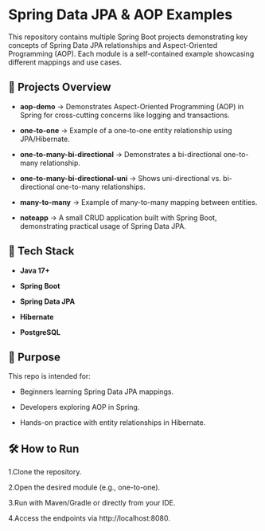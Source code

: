 # Spring Data JPA & AOP Examples

This repository contains multiple Spring Boot projects demonstrating key concepts of Spring Data JPA relationships and Aspect-Oriented Programming (AOP). Each module is a self-contained example showcasing different mappings and use cases.

## 📂 Projects Overview

- **aop-demo** → Demonstrates Aspect-Oriented Programming (AOP) in Spring for cross-cutting concerns like logging and transactions.

- **one-to-one** → Example of a one-to-one entity relationship using JPA/Hibernate.

- **one-to-many-bi-directional** → Demonstrates a bi-directional one-to-many relationship.

- **one-to-many-bi-directional-uni** → Shows uni-directional vs. bi-directional one-to-many relationships.

- **many-to-many** → Example of many-to-many mapping between entities.

- **noteapp** → A small CRUD application built with Spring Boot, demonstrating practical usage of Spring Data JPA.

## 🚀 Tech Stack

- **Java 17+**

- **Spring Boot**

- **Spring Data JPA**

- **Hibernate**

- **PostgreSQL**

## 🎯 Purpose

This repo is intended for:

- Beginners learning Spring Data JPA mappings.

- Developers exploring AOP in Spring.

- Hands-on practice with entity relationships in Hibernate.

## 🛠️ How to Run

1.Clone the repository.

2.Open the desired module (e.g., one-to-one).

3.Run with Maven/Gradle or directly from your IDE.

4.Access the endpoints via http://localhost:8080.
